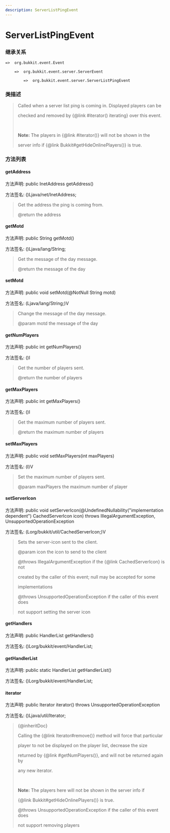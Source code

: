 ```yaml
---
description: ServerListPingEvent
---
```


# ServerListPingEvent

### 继承关系

    =>  org.bukkit.event.Event

        =>  org.bukkit.event.server.ServerEvent

            =>  org.bukkit.event.server.ServerListPingEvent

### 类描述

> Called when a server list ping is coming in. Displayed players can be
>
> checked and removed by {@link #iterator() iterating} over this event.
>
> <br>
>
> <b>Note:</b> The players in {@link #iterator()} will not be shown in the
>
> server info if {@link Bukkit#getHideOnlinePlayers()} is true.

### 方法列表

#### getAddress

方法声明: public InetAddress getAddress()

方法签名: ()Ljava/net/InetAddress;

> Get the address the ping is coming from.
>
> @return the address

#### getMotd

方法声明: public String getMotd()

方法签名: ()Ljava/lang/String;

> Get the message of the day message.
>
> @return the message of the day

#### setMotd

方法声明: public void setMotd(@NotNull String motd)

方法签名: (Ljava/lang/String;)V

> Change the message of the day message.
>
> @param motd the message of the day

#### getNumPlayers

方法声明: public int getNumPlayers()

方法签名: ()I

> Get the number of players sent.
>
> @return the number of players

#### getMaxPlayers

方法声明: public int getMaxPlayers()

方法签名: ()I

> Get the maximum number of players sent.
>
> @return the maximum number of players

#### setMaxPlayers

方法声明: public void setMaxPlayers(int maxPlayers)

方法签名: (I)V

> Set the maximum number of players sent.
>
> @param maxPlayers the maximum number of player

#### setServerIcon

方法声明: public void setServerIcon(@UndefinedNullability("implementation dependent") CachedServerIcon icon) throws IllegalArgumentException, UnsupportedOperationException

方法签名: (Lorg/bukkit/util/CachedServerIcon;)V

> Sets the server-icon sent to the client.
>
> @param icon the icon to send to the client
>
> @throws IllegalArgumentException if the {@link CachedServerIcon} is not
>
> created by the caller of this event; null may be accepted for some
>
> implementations
>
> @throws UnsupportedOperationException if the caller of this event does
>
> not support setting the server icon

#### getHandlers

方法声明: public HandlerList getHandlers()

方法签名: ()Lorg/bukkit/event/HandlerList;

#### getHandlerList

方法声明: public static HandlerList getHandlerList()

方法签名: ()Lorg/bukkit/event/HandlerList;

#### iterator

方法声明: public Iterator<Player> iterator() throws UnsupportedOperationException

方法签名: ()Ljava/util/Iterator;

> {@inheritDoc}
>
> <p>
>
> Calling the {@link Iterator#remove()} method will force that particular
>
> player to not be displayed on the player list, decrease the size
>
> returned by {@link #getNumPlayers()}, and will not be returned again by
>
> any new iterator.
>
> <br>
>
> <b>Note:</b> The players here will not be shown in the server info if
>
> {@link Bukkit#getHideOnlinePlayers()} is true.
>
> @throws UnsupportedOperationException if the caller of this event does
>
> not support removing players
